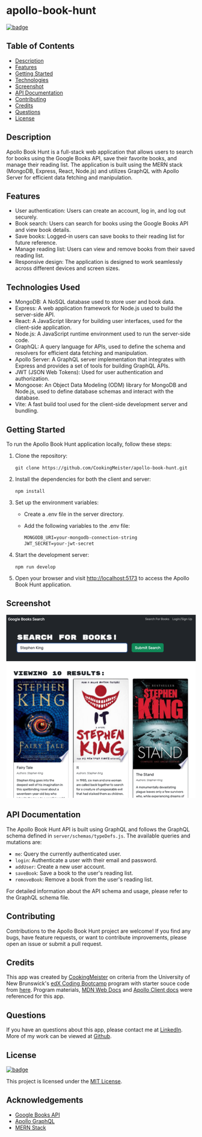 # apollo-book-hunt

[![badge](https://img.shields.io/badge/license-MIT-brightgreen.svg)](https://opensource.org/licenses/mit)

## Table of Contents

- [Description](#description)
- [Features](#features)
- [Getting Started](#getting-started)
- [Technologies](#technologies-used)
- [Screenshot](#screenshot)
- [API Documentation](#api-documentation)
- [Contributing](#contributing)
- [Credits](#credits)
- [Questions](#questions)
- [License](#license)

## Description

Apollo Book Hunt is a full-stack web application that allows users to search for books using the Google Books API, save their favorite books, and manage their reading list. The application is built using the MERN stack (MongoDB, Express, React, Node.js) and utilizes GraphQL with Apollo Server for efficient data fetching and manipulation.

## Features

- User authentication: Users can create an account, log in, and log out securely.
- Book search: Users can search for books using the Google Books API and view book details.
- Save books: Logged-in users can save books to their reading list for future reference.
- Manage reading list: Users can view and remove books from their saved reading list.
- Responsive design: The application is designed to work seamlessly across different devices and screen sizes.

## Technologies Used

- MongoDB: A NoSQL database used to store user and book data.
- Express: A web application framework for Node.js used to build the server-side API.
- React: A JavaScript library for building user interfaces, used for the client-side application.
- Node.js: A JavaScript runtime environment used to run the server-side code.
- GraphQL: A query language for APIs, used to define the schema and resolvers for efficient data fetching and manipulation.
- Apollo Server: A GraphQL server implementation that integrates with Express and provides a set of tools for building GraphQL APIs.
- JWT (JSON Web Tokens): Used for user authentication and authorization.
- Mongoose: An Object Data Modeling (ODM) library for MongoDB and Node.js, used to define database schemas and interact with the database.
- Vite: A fast build tool used for the client-side development server and bundling.

## Getting Started

To run the Apollo Book Hunt application locally, follow these steps:

1. Clone the repository:

    `git clone https://github.com/CookingMeister/apollo-book-hunt.git`

2. Install the dependencies for both the client and server:

    `npm install`

3. Set up the environment variables:

    - Create a .env file in the server directory.
    - Add the following variables to the .env file:

        ```code
        MONGODB_URI=your-mongodb-connection-string
        JWT_SECRET=your-jwt-secret
        ```

4. Start the development server:

    `npm run develop`

5. Open your browser and visit [http://localhost:5173](http://localhost:5173) to access the Apollo Book Hunt application.

## Screenshot

![Screenshot of Apollo Book Hunt](client/public/mockup.png)

## API Documentation

The Apollo Book Hunt API is built using GraphQL and follows the GraphQL schema defined in `server/schemas/typeDefs.js`. The available queries and mutations are:

- `me`: Query the currently authenticated user.
- `login`: Authenticate a user with their email and password.
- `addUser`: Create a new user account.
- `saveBook`: Save a book to the user's reading list.
- `removeBook`: Remove a book from the user's reading list.

For detailed information about the API schema and usage, please refer to the GraphQL schema file.

## Contributing

Contributions to the Apollo Book Hunt project are welcome! If you find any bugs, have feature requests, or want to contribute improvements, please open an issue or submit a pull request.

## Credits

This app was created by [CookingMeister](https://github.com/CookingMeister) on criteria from the University of New Brunswick's [edX Coding Bootcamp](https://unb.ca/cel/bootcamps/coding.html) program with starter souce code from [here](https://github.com/coding-boot-camp/solid-broccoli). Program materials, [MDN Web Docs](https://developer.mozilla.org/en-US/docs/Learn/Tools_and_testing/Client-side_JavaScript_frameworks/React_getting_started) and [Apollo Client docs](https://www.apollographql.com/docs/react/get-started) were referenced for this app.

## Questions

If you have an questions about this app, please contact me at [LinkedIn](https://www.linkedin.com/in/shawn-meister-bb646b29a/). More of my work can be viewed at [Github](https://github.com/CookingMeister).

## License

[![badge](https://img.shields.io/badge/license-MIT-brightgreen.svg)](https://opensource.org/licenses/mit)

This project is licensed under the [MIT License](LICENSE).

## Acknowledgements

- [Google Books API](https://developers.google.com/books)
- [Apollo GraphQL](https://www.apollographql.com/)
- [MERN Stack](https://www.mongodb.com/mern-stack)